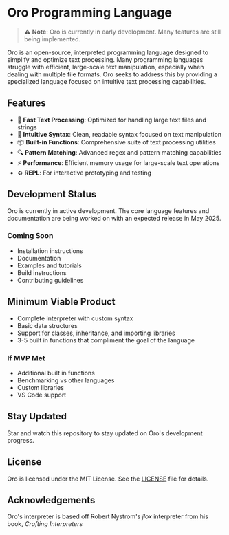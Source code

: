 # Oro Programming Language

> ⚠️ **Note**: Oro is currently in early development. Many features are still being implemented.

Oro is an open-source, interpreted programming language designed to simplify and optimize text processing. Many programming languages struggle with efficient, large-scale text manipulation, especially when dealing with multiple file formats. Oro seeks to address this by providing a specialized language focused on intuitive text processing capabilities.

## Features

- 🚀 **Fast Text Processing**: Optimized for handling large text files and strings
- 🧩 **Intuitive Syntax**: Clean, readable syntax focused on text manipulation
- 📦 **Built-in Functions**: Comprehensive suite of text processing utilities
- 🔍 **Pattern Matching**: Advanced regex and pattern matching capabilities
- ⚡ **Performance**: Efficient memory usage for large-scale text operations
- ♻️ **REPL**: For interactive prototyping and testing

## Development Status

Oro is currently in active development. The core language features and documentation are being worked on with an expected release in May 2025. 

### Coming Soon
- Installation instructions
- Documentation
- Examples and tutorials
- Build instructions
- Contributing guidelines

## Minimum Viable Product

- Complete interpreter with custom syntax
- Basic data structures
- Support for classes, inheritance, and importing libraries
- 3-5 built in functions that compliment the goal of the language

### If MVP Met 
- Additional built in functions
- Benchmarking vs other languages
- Custom libraries
- VS Code support 

## Stay Updated

Star and watch this repository to stay updated on Oro's development progress.

## License

Oro is licensed under the MIT License. See the [LICENSE](LICENSE) file for details.

## Acknowledgements

Oro's interpreter is based off Robert Nystrom's *jlox* interpreter from his book, *Crafting Interpreters*
